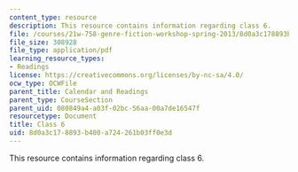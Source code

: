 ```yaml
---
content_type: resource
description: This resource contains information regarding class 6.
file: /courses/21w-758-genre-fiction-workshop-spring-2013/8d0a3c178893b400a724261b03ff0e3d_MIT21W_758S13_Class_6.pdf
file_size: 308928
file_type: application/pdf
learning_resource_types:
- Readings
license: https://creativecommons.org/licenses/by-nc-sa/4.0/
ocw_type: OCWFile
parent_title: Calendar and Readings
parent_type: CourseSection
parent_uid: 080849a4-a03f-02bc-56aa-00a7de16547f
resourcetype: Document
title: Class 6
uid: 8d0a3c17-8893-b400-a724-261b03ff0e3d
---
```

This resource contains information regarding class 6.